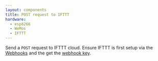 ```yaml
---
layout: components
title: POST request to IFTTT
hardware:
  - esp8266
  - WeMos
  - IFTTT
---
```


Send a `POST` request to IFTTT cloud. Ensure IFTTT is first setup via the [Webhooks](https://ifttt.com/maker_webhooks) and the get the [webhook key](https://ifttt.com/services/maker_webhooks/settings).
